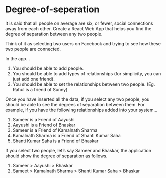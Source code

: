 # Degree-of-seperation
It is said that all people on average are six, or fewer, social connections away from each
other. Create a React Web App that helps you find the degree of separation between any
two people.

Think of it as selecting two users on Facebook and trying to see how these two people are
connected.

In the app...
1. You should be able to add people.
2. You should be able to add types of relationships (for simplicity, you can just add one friend).
3. You should be able to set the relationships between two people. (Eg. Rahul is a
friend of Sunny)

Once you have inserted all the data, if you select any two people, you should be able to see
the degrees of separation between them.
For example, if you have the following relationships added into your system...

1. Sameer is a Friend of Aayushi
2. Aayushi is a Friend of Bhaskar
3. Sameer is a Friend of Kamalnath Sharma
4. Kamalnath Sharma is a Friend of Shanti Kumar Saha
5. Shanti Kumar Saha is a Friend of Bhaskar

If you select two people, let’s say Sameer and Bhaskar, the application should show the
degree of separation as follows.

1. Sameer > Aayushi > Bhaskar
2. Sameet > Kamalnath Sharma > Shanti Kumar Saha > Bhaskar
